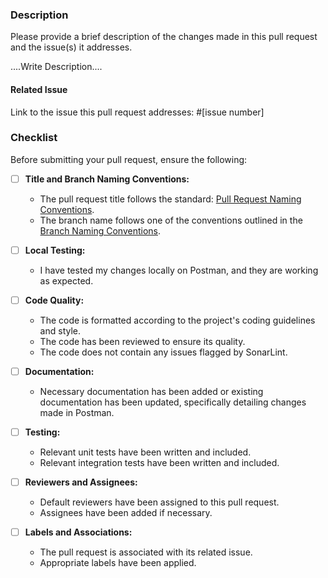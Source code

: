### Description

Please provide a brief description of the changes made in this pull request and the issue(s) it addresses.

....Write Description....

#### Related Issue

Link to the issue this pull request addresses: #[issue number]

### Checklist

Before submitting your pull request, ensure the following:

- [ ] **Title and Branch Naming Conventions:**

    - The pull request title follows the
      standard: [Pull Request Naming Conventions](CONTRIBUTING.md#pull-request-naming-conventions).
    - The branch name follows one of the conventions outlined in
      the [Branch Naming Conventions](CONTRIBUTING.md#branch-naming-conventions).

- [ ] **Local Testing:**

    - I have tested my changes locally on Postman, and they are working as expected.

- [ ] **Code Quality:**

    - The code is formatted according to the project's coding guidelines and style.
    - The code has been reviewed to ensure its quality.
    - The code does not contain any issues flagged by SonarLint.

- [ ] **Documentation:**

    - Necessary documentation has been added or existing documentation has been updated, specifically detailing changes
      made in Postman.

- [ ] **Testing:**

    - Relevant unit tests have been written and included.
    - Relevant integration tests have been written and included.

- [ ] **Reviewers and Assignees:**

    - Default reviewers have been assigned to this pull request.
    - Assignees have been added if necessary.

- [ ] **Labels and Associations:**
    - The pull request is associated with its related issue.
    - Appropriate labels have been applied.
